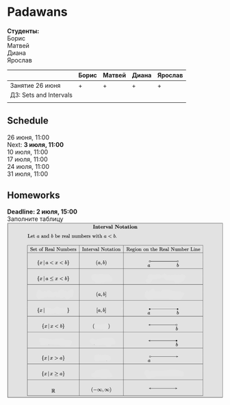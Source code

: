 # Padawans

**Студенты:** <br>
Борис <br>
Матвей <br>
Диана <br>
Ярослав <br>

|   	|Борис   	|Матвей   	|Диана   	|Ярослав   	|
|---	|---	|---	|---	|---	|
| Занятие 26 июня|+|+|+|+|
| ДЗ: Sets and Intervals|   	|   	|   	|   	|
|   	|   	|   	|   	|   	|

## Schedule
26 июня, 11:00 <br>
Next: **3 июля, 11:00** <br>
10 июля, 11:00 <br>
17 июля, 11:00 <br>
24 июля, 11:00 <br>
31 июля, 11:00 <br>

## Homeworks
**Deadline: 2 июля, 15:00** <br>
Заполните таблицу <br>
![HW2](Screen%20Shot%202020-06-30%20at%206.31.09%20PM.png)
